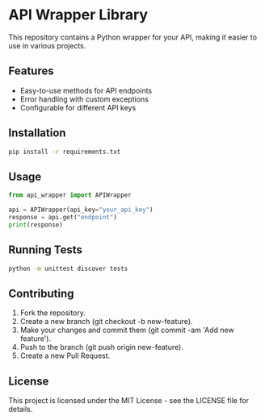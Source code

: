 # API Wrapper Library

This repository contains a Python wrapper for your API, making it easier to use in various projects.

## Features

- Easy-to-use methods for API endpoints
- Error handling with custom exceptions
- Configurable for different API keys

## Installation

```bash
pip install -r requirements.txt
```
## Usage
```python
from api_wrapper import APIWrapper

api = APIWrapper(api_key="your_api_key")
response = api.get("endpoint")
print(response)
```
## Running Tests
```bash
python -m unittest discover tests
```
## Contributing
1. Fork the repository.
2. Create a new branch (git checkout -b new-feature).
3. Make your changes and commit them (git commit -am 'Add new feature').
4. Push to the branch (git push origin new-feature).
5. Create a new Pull Request.

## License
This project is licensed under the MIT License - see the LICENSE file for details.

